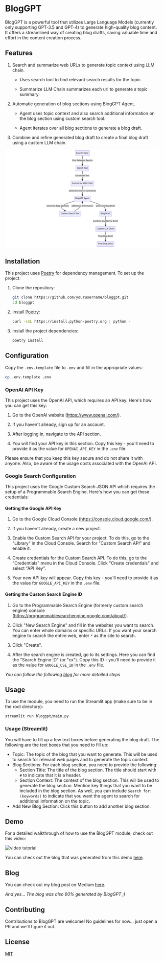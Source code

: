 # BlogGPT

BlogGPT is a powerful tool that utilizes Large Language Models (currently only supporting GPT-3.5 and GPT-4) to generate high-quality blog content. It offers a streamlined way of creating blog drafts, saving valuable time and effort in the content creation process.

## Features
1. Search and summarize web URLs to generate topic context using LLM chain.
    - Uses search tool to find relevant search results for the topic.
    
    - Summarize LLM Chain summarizes each url to generate a topic summary.

2. Automatic generation of blog sections using BlogGPT Agent.
    - Agent uses topic context and also search additional information on the blog section using custom search tool.

    - Agent iterates over all blog sections to generate a blog draft.

3. Combine and refine generated blog draft to create a final blog draft using a custom LLM chain.

![bloggpt_flowchart](assets/bloggpt_flowchart.png)


## Installation

This project uses [Poetry](https://python-poetry.org/) for dependency management. To set up the project:

1. Clone the repository:

    ```bash
    git clone https://github.com/yourusername/bloggpt.git
    cd bloggpt
    ```

2. Install [Poetry](https://python-poetry.org/docs/#installation):

    ```bash
    curl -sSL https://install.python-poetry.org | python -
    ```

3. Install the project dependencies:

    ```bash
    poetry install
    ```

## Configuration

Copy the `.env.template` file to `.env` and fill in the appropriate values:

```bash
cp .env.template .env
```

### OpenAI API Key

This project uses the OpenAI API, which requires an API key. Here's how you can get this key:

1. Go to the OpenAI website (https://www.openai.com/).

2. If you haven't already, sign up for an account.

3. After logging in, navigate to the API section. 

4. You will find your API key in this section. Copy this key - you'll need to provide it as the value for `OPENAI_API_KEY` in the `.env` file.

Please ensure that you keep this key secure and do not share it with anyone. Also, be aware of the usage costs associated with the OpenAI API.


### Google Search Configuration

This project uses the Google Custom Search JSON API which requires the setup of a Programmable Search Engine. Here's how you can get these credentials:

#### Getting the Google API Key

1. Go to the Google Cloud Console (https://console.cloud.google.com/).

2. If you haven't already, create a new project.

3. Enable the Custom Search API for your project. To do this, go to the "Library" in the Cloud Console. Search for "Custom Search API" and enable it.

4. Create credentials for the Custom Search API. To do this, go to the "Credentials" menu in the Cloud Console. Click "Create credentials" and select "API Key".

5. Your new API key will appear. Copy this key - you'll need to provide it as the value for `GOOGLE_API_KEY` in the `.env` file.

#### Getting the Custom Search Engine ID

1. Go to the Programmable Search Engine (formerly custom search engine) console (https://programmablesearchengine.google.com/about/).

2. Click "New Search Engine" and fill in the websites you want to search. You can enter whole domains or specific URLs. If you want your search engine to search the entire web, enter `*` as the site to search.

3. Click "Create".

4. After the search engine is created, go to its settings. Here you can find the "Search Engine ID" (or "cx"). Copy this ID - you'll need to provide it as the value for `GOOGLE_CSE_ID` in the `.env` file.

*You can follow the following [blog](https://blog.expertrec.com/google-custom-search-json-api-simplified/) for more detailed steps*

## Usage
To use the module, you need to run the Streamlit app (make sure to be in the root directory):
```bash
streamlit run bloggpt/main.py
```

### Usage (Streamlit)
You will have to fill up a few text boxes before generating the blog draft. The following are the text boxes that you need to fill up:

- Topic: The topic of the blog that you want to generate. This will be used to search for relevant web pages and to generate the topic context.
- Blog Sections: For each blog section, you need to provide the following:
    - Section Title: The title of the blog section. The title should start with `#` to indicate that it is a header.
    - Section Context: The context of the blog section. This will be used to generate the blog section. Mention key things that you want to be included in the blog section. As well, you can include `Search for: (keywords)` to indicate that you want the agent to search for additional information on the topic.
- Add New Blog Section: Click this button to add another blog section.

## Demo

For a detailed walkthrough of how to use the BlogGPT module, check out this video:

![video tutorial](/assets/bloggpt_run_110723_final.gif)

You can check out the blog that was generated from this demo [here](https://medium.com/@minh.hoque/exploring-the-falcon-llm-the-new-king-of-the-jungle-5c6a15b91159).

## Blog
You can check out my blog post on Medium [here](https://medium.com/@minh.hoque/bloggpt-your-personal-ai-blog-writer-2e58119199f0).

*And yes… The blog was also 90% generated by BlogGPT ;)*

## Contributing

Contributions to BlogGPT are welcome! No guidelines for now... just open a PR and we'll figure it out.

## License

[MIT](LICENSE)